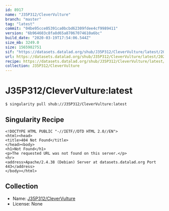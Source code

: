 ```yaml
---
id: 8917
name: "J35P312/CleverVulture"
branch: "master"
tag: "latest"
commit: "04be95cce05391ca0bcbd62309fdee4cf9989411"
version: "6b964603c8fa8d65a87067074610a6bc"
build_date: "2020-03-19T17:54:06.544Z"
size_mb: 3249.0
size: 1565982751
sif: "https://datasets.datalad.org/shub/J35P312/CleverVulture/latest/2020-03-19-04be95cc-6b964603/6b964603c8fa8d65a87067074610a6bc.sif"
url: https://datasets.datalad.org/shub/J35P312/CleverVulture/latest/2020-03-19-04be95cc-6b964603/
recipe: https://datasets.datalad.org/shub/J35P312/CleverVulture/latest/2020-03-19-04be95cc-6b964603/Singularity
collection: J35P312/CleverVulture
---
```


# J35P312/CleverVulture:latest

```bash
$ singularity pull shub://J35P312/CleverVulture:latest
```

## Singularity Recipe

```singularity
<!DOCTYPE HTML PUBLIC "-//IETF//DTD HTML 2.0//EN">
<html><head>
<title>404 Not Found</title>
</head><body>
<h1>Not Found</h1>
<p>The requested URL was not found on this server.</p>
<hr>
<address>Apache/2.4.38 (Debian) Server at datasets.datalad.org Port 443</address>
</body></html>
```

## Collection

 - Name: [J35P312/CleverVulture](https://github.com/J35P312/CleverVulture)
 - License: None

